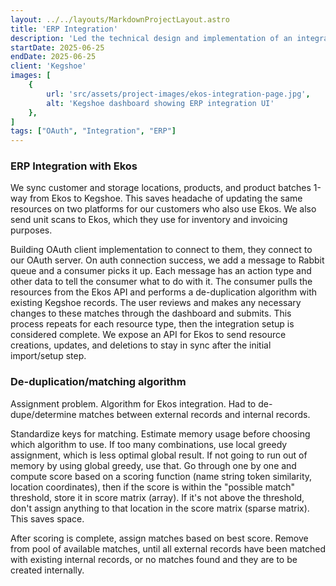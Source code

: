 ```yaml
---
layout: ../../layouts/MarkdownProjectLayout.astro
title: 'ERP Integration'
description: 'Led the technical design and implementation of an integration with the leading brewery ERP provider to import and sync resources across platforms.'
startDate: 2025-06-25
endDate: 2025-06-25
client: 'Kegshoe'
images: [
    {
        url: 'src/assets/project-images/ekos-integration-page.jpg',
        alt: 'Kegshoe dashboard showing ERP integration UI'
    },
]
tags: ["OAuth", "Integration", "ERP"]
---
```


### ERP Integration with Ekos
We sync customer and storage locations, products, and product batches 1-way from Ekos to Kegshoe. This saves headache of updating the same resources on two platforms for our customers who also use Ekos. We also send unit scans to Ekos, which they use for inventory and invoicing purposes.

Building OAuth client implementation to connect to them, they connect to our OAuth server. On auth connection success, we add a message to Rabbit queue and a consumer picks it up. Each message has an action type and other data to tell the consumer what to do with it. The consumer pulls the resources from the Ekos API and performs a de-duplication algorithm with existing Kegshoe records. The user reviews and makes any necessary changes to these matches through the dashboard and submits. This process repeats for each resource type, then the integration setup is considered complete. We expose an API for Ekos to send resource creations, updates, and deletions to stay in sync after the initial import/setup step.

### De-duplication/matching algorithm
Assignment problem. Algorithm for Ekos integration. Had to de-dupe/determine matches between external records and internal records.

Standardize keys for matching. Estimate memory usage before choosing which algorithm to use. If too many combinations, use local greedy assignment, which is less optimal global result. If not going to run out of memory by using global greedy, use that. Go through one by one and compute score based on a scoring function (name string token similarity, location coordinates), then if the score is within the "possible match" threshold, store it in score matrix (array). If it's not above the threshold, don't assign anything to that location in the score matrix (sparse matrix). This saves space.

After scoring is complete, assign matches based on best score. Remove from pool of available matches, until all external records have been matched with existing internal records, or no matches found and they are to be created internally.
